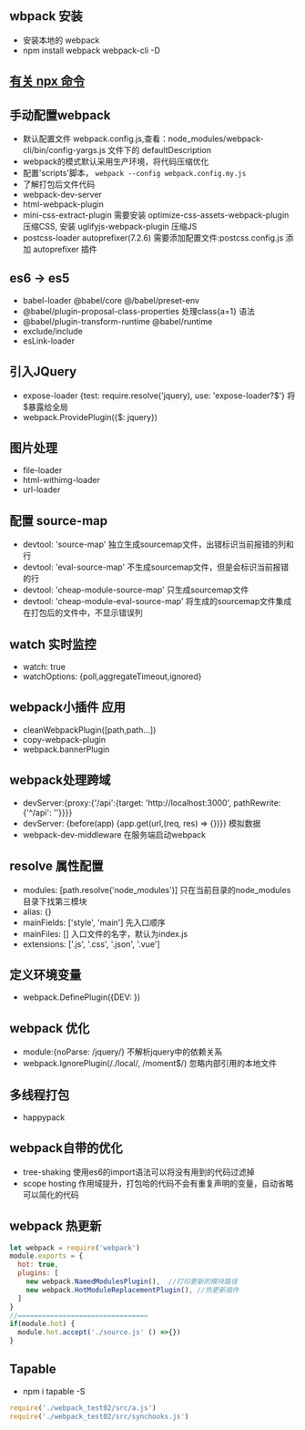 ## wbpack 安装
- 安装本地的 webpack
- npm install webpack webpack-cli -D

## [有关 npx 命令](http://www.ruanyifeng.com/blog/2019/02/npx.html)

## 手动配置webpack
- 默认配置文件 webpack.config.js,查看：node_modules/webpack-cli/bin/config-yargs.js 文件下的 defaultDescription
- webpack的模式默认采用生产环境，将代码压缩优化
- 配置'scripts'脚本， `webpack --config webpack.config.my.js`
- 了解打包后文件代码
- webpack-dev-server
- html-webpack-plugin
- mini-css-extract-plugin  需要安装 optimize-css-assets-webpack-plugin 压缩CSS, 安装 uglifyjs-webpack-plugin 压缩JS
- postcss-loader autoprefixer(7.2.6)  需要添加配置文件:postcss.config.js 添加 autoprefixer 插件

## es6 -> es5
- babel-loader @babel/core @/babel/preset-env
- @babel/plugin-proposal-class-properties  处理class{a=1} 语法
- @babel/plugin-transform-runtime @babel/runtime
- exclude/include 
- esLink-loader

## 引入JQuery
- expose-loader  {test: require.resolve('jquery), use: 'expose-loader?$'} 将$暴露给全局
- webpack.ProvidePlugin({$: jquery})    

## 图片处理
- file-loader
- html-withimg-loader
- url-loader

## 配置 source-map
- devtool: 'source-map'  独立生成sourcemap文件，出错标识当前报错的列和行
- devtool: 'eval-source-map' 不生成sourcemap文件，但是会标识当前报错的行
- devtool: 'cheap-module-source-map' 只生成sourcemap文件
- devtool: 'cheap-module-eval-source-map' 将生成的sourcemap文件集成在打包后的文件中，不显示错误列

## watch 实时监控
- watch: true
- watchOptions: {poll,aggregateTimeout,ignored}

## webpack小插件 应用
- cleanWebpackPlugin([path,path...])
- copy-webpack-plugin
- webpack.bannerPlugin

## webpack处理跨域
- devServer:{proxy:{'/api':{target: 'http://localhost:3000', pathRewrite: {'^/api': ''}}}}
- devServer: {before(app) {app.get(url,(req, res) => {})}}  模拟数据
- webpack-dev-middleware  在服务端启动webpack

## resolve 属性配置
- modules: [path.resolve('node_modules')]  只在当前目录的node_modules目录下找第三模块
- alias: {}
- mainFields: ['style', 'main']   先入口顺序
- mainFiles: []  入口文件的名字，默认为index.js
- extensions: ['.js', '.css', '.json', '.vue']

## 定义环境变量
- webpack.DefinePlugin({DEV: })

## webpack 优化
- module:{noParse: /jquery/}     不解析jquery中的依赖关系
- webpack.IgnorePlugin(/\.\/local/, /moment$/)   忽略内部引用的本地文件

## 多线程打包
- happypack

## webpack自带的优化
- tree-shaking   使用es6的import语法可以将没有用到的代码过滤掉
- scope hosting  作用域提升，打包哈的代码不会有重复声明的变量，自动省略可以简化的代码

## webpack 热更新
```js
let webpack = require('webpack')
module.exports = {
  hot: true,
  plugins: [
    new webpack.NamedModulesPlugin(),  //打印更新的模块路径
    new webpack.HotModuleReplacementPlugin(), //热更新插件
  ]
}
//================================
if(module.hot) {
  module.hot.accept('./source.js' () =>{})
}
```

## Tapable 

- npm i tapable -S

```js
require('./webpack_test02/src/a.js')
require('./webpack_test02/src/synchooks.js')

```


